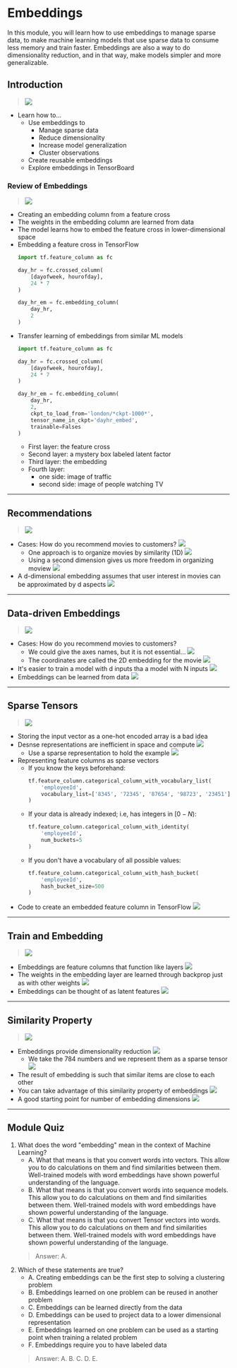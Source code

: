 # Embeddings

In this module, you will learn how to use embeddings to manage sparse data, to make machine learning models that use sparse data to consume less memory and train faster. Embeddings are also a way to do dimensionality reduction, and in that way, make models simpler and more generalizable.

## Introduction

> [![](https://img.youtube.com/vi/xxOVT5RjihM/0.jpg)](https://youtu.be/xxOVT5RjihM)

* Learn how to...
    * Use embeddings to 
        * Manage sparse data
        * Reduce dimensionality
        * Increase model generalization
        * Cluster observations
    * Create reusable embeddings
    * Explore embeddings in TensorBoard

### Review of Embeddings

> [![](https://img.youtube.com/vi/v6EDGjOjW0s/0.jpg)](https://youtu.be/v6EDGjOjW0s)

* Creating an embedding column from a feature cross
* The weights in the embedding column are learned from data
* The model learns how to embed the feature cross in lower-dimensional space
* Embedding a feature cross in TensorFlow
    ```python
    import tf.feature_column as fc

    day_hr = fc.crossed_column(
        [dayofweek, hourofday],
        24 * 7
    )

    day_hr_em = fc.embedding_column(
        day_hr,
        2
    )
    ```
* Transfer learning of embeddings from similar ML models
    ```python
    import tf.feature_column as fc

    day_hr = fc.crossed_column(
        [dayofweek, hourofday],
        24 * 7
    )

    day_hr_em = fc.embedding_column(
        day_hr,
        2,
        ckpt_to_load_from='london/*ckpt-1000*',
        tensor_name_in_ckpt='dayhr_embed',
        trainable=Falses
    )
    ```
    * First layer: the feature cross
    * Second layer: a mystery box labeled latent factor
    * Third layer: the embedding
    * Fourth layer: 
        * one side: image of traffic
        * second side: image of people watching TV

---
## Recommendations

> [![](https://img.youtube.com/vi/rBXVSCLWQWw/0.jpg)](https://youtu.be/rBXVSCLWQWw)

* Cases: How do you recommend movies to customers?
    ![](../../../res/img/Coursera/ArtScienceML/ArtScienceML-6-1.png)
    * One approach is to organize movies by similarity (1D)
        ![](../../../res/img/Coursera/ArtScienceML/ArtScienceML-6-2.png)
    * Using a second dimension gives us more freedom in organizing moview
        ![](../../../res/img/Coursera/ArtScienceML/ArtScienceML-6-3.png)
* A d-dimensional embedding assumes that user interest in movies can be approximated by d aspects
    ![](../../../res/img/Coursera/ArtScienceML/ArtScienceML-6-4.png)

---
## Data-driven Embeddings

> [![](https://img.youtube.com/vi/oYWnyg7WhoY/0.jpg)](https://youtu.be/oYWnyg7WhoY)

* Cases: How do you recommend movies to customers?
    * We could give the axes names, but it is not essential...
        ![](../../../res/img/Coursera/ArtScienceML/ArtScienceML-6-5.png)
    * The coordinates are called the 2D embedding for the movie
        ![](../../../res/img/Coursera/ArtScienceML/ArtScienceML-6-6.png)
* It's easier to train a model with d inputs tha a model with N inputs
    ![](../../../res/img/Coursera/ArtScienceML/ArtScienceML-6-7.png)
* Embeddings can be learned from data
    ![](../../../res/img/Coursera/ArtScienceML/ArtScienceML-6-8.png)

---
## Sparse Tensors

> [![](https://img.youtube.com/vi/Eb_27I-dP0g/0.jpg)](https://youtu.be/Eb_27I-dP0g)

* Storing the input vector as a one-hot encoded array is a bad idea
* Desnse representations are inefficient in space and compute
    ![](../../../res/img/Coursera/ArtScienceML/ArtScienceML-6-9.png)
    * Use a sparse representation to hold the example
        ![](../../../res/img/Coursera/ArtScienceML/ArtScienceML-6-10.png)
* Representing feature columns as sparse vectors
    * If you know the keys beforehand:
        ```python
        tf.feature_column.categorical_column_with_vocabulary_list(
            'employeeId',
            vocabulary_list=['8345', '72345', '87654', '98723', '23451']
        )
        ```
    * If your data is already indexed; i.e, has integers in $[0 - N)$:
        ```python
        tf.feature_column.categorical_column_with_identity(
            'employeeId',
            num_buckets=5
        )
        ```
    * If you don't have a vocabulary of all possible values:
        ```python
        tf.feature_column.categorical_column_with_hash_bucket(
            'employeeId',
            hash_bucket_size=500
        )
        ```
* Code to create an embedded feature column in TensorFlow
    ![](../../../res/img/Coursera/ArtScienceML/ArtScienceML-6-11.png)

---
## Train and Embedding

> [![](https://img.youtube.com/vi/s-JOHzeuAzE/0.jpg)](https://youtu.be/s-JOHzeuAzE)

* Embeddings are feature columns that function like layers
    ![](../../../res/img/Coursera/ArtScienceML/ArtScienceML-6-12.png)
* The weights in the embedding layer are learned through backprop just as with other weights
    ![](../../../res/img/Coursera/ArtScienceML/ArtScienceML-6-13.png)
* Embeddings can be thought of as latent features
    ![](../../../res/img/Coursera/ArtScienceML/ArtScienceML-6-14.png)

---
## Similarity Property

> [![](https://img.youtube.com/vi/N5E46YaCLK4/0.jpg)](https://youtu.be/N5E46YaCLK4)

* Embeddings provide dimensionality reduction
    ![](../../../res/img/Coursera/ArtScienceML/ArtScienceML-6-15.png)
    * We take the 784 numbers and we represent them as a sparse tensor
        ![](../../../res/img/Coursera/ArtScienceML/ArtScienceML-6-16.png)
* The result of embedding is such that similar items are close to each other
* You can take advantage of this similarity property of embeddings
    ![](../../../res/img/Coursera/ArtScienceML/ArtScienceML-6-17.png)
* A good starting point for number of embedding dimensions
    ![](../../../res/img/Coursera/ArtScienceML/ArtScienceML-6-18.png)

---
## Module Quiz

1. What does the word "embedding" mean in the context of Machine Learning?
    * A. What that means is that you convert words into vectors. This allow you to do calculations on them and find similarities between them. Well-trained models with word embeddings have shown powerful understanding of the language.
    * B. What that means is that you convert words into sequence models. This allow you to do calculations on them and find similarities between them. Well-trained models with word embeddings have shown powerful understanding of the language.
    * C. What that means is that you convert Tensor vectors into words. This allow you to do calculations on them and find similarities between them. Well-trained models with word embeddings have shown powerful understanding of the language.
    > Answer: A.
2. Which of these statements are true?
    * A. Creating embeddings can be the first step to solving a clustering problem
    * B. Embeddings learned on one problem can be reused in another problem
    * C. Embeddings can be learned directly from the data
    * D. Embeddings can be used to project data to a lower dimensional representation
    * E. Embeddings learned on one problem can be used as a starting point when training a related problem
    * F. Embeddings require you to have labeled data
    > Answer: A. B. C. D. E.
